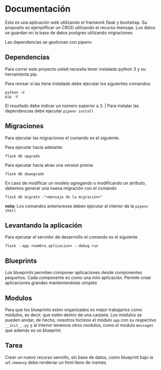 
# Documentación

Esta es una aplicación web utilizando el framwork flask y bootstrap. Su proposito es ejemplificar un CRUD utilizando el recurso mensaje.
Los datos se guardan en la base de datos postgres utilizando migraciones

Las dependencias se gestionan con pipenv.

## Dependencias 

Para correr este proyecto usted necesita tener instalado python 3 y su herramienta pip.

Para revisar si las tiene instalado debe ejecutar los siguientes comandos:

```
python -V
pip -V
``` 

El resultado debe indicar un número superior a 3.
| Para instalar las dependencias debe ejecutar       `pipenv install` 

## Migraciones

Para ejecutar las migraciones el comando es el siguiente.

Para ejecutar hacia adelante:
```
flask db upgrade
```

Para ejecutar hacia atras una version previa:
```
flask db downgrade
```

En caso de modificar un modelo agregando o modificando un atributo, debemos generar una nueva migración con el comando 

```
flask db migrate -"<mensaje de la migración>"
```

**nota**: Los comandos anterioresse deben ejecutar al interior de la `pipenv shell`

## Levantando la aplicación
Para ejecutar el servidor de desarrrollo el comando es el siguiente

```
flask --app <nombre_aplicacion> --debug run
```
## Blueprints

Los blueprints permiten componer aplicaciones desde componentes pequeños. Cada componente es como una mini aplicación. Permite crear aplicaciones grandes manteniendolas simples

## Modulos

Para que los blueprints esten organizados es mejor trabajarlos como módulos, es decir, que estén dentro de una carpeta.
Los módulos se pueden anidar, de hecho, nosotros hicimos el módulo `app` con su respectivo `__init__.py` y al interior tenemos otros modulos, como el modulo `messages` que además es un blueprint.

## Tarea

Crear un nuevo recurso sencillo, sin base de datos, como blueprint bajo la url `/memes`y debe renderiar un html lleno de memes

